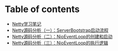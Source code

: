 # Table of contents

* [Netty学习笔记](README.md)
* [Netty源码分析（一）：ServerBootstrap启动流程](netty-de-serverbootstrap-qi-dong-yuan-ma-fen-xi.md)
* [Netty源码分析（二）：NioEventLoop的创建和启动](netty-yuan-ma-fen-xi-er-nioeventloop-de-chuang-jian-he-qi-dong.md)
* [Netty源码分析（三）：NioEventLoop的执行逻辑](netty-yuan-ma-fen-xi-san-nioeventloop-de-zhi-hang-luo-ji.md)

